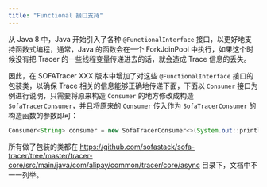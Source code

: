 ```yaml
---
title: "Functional 接口支持"
---
```

从 Java 8 中，Java 开始引入了各种 `@FunctionalInterface` 接口，以更好地支持函数式编程，通常，Java 的函数会在一个 ForkJoinPool 中执行，如果这个时候没有把 Tracer 的一些线程变量传递进去的话，就会造成 Trace 信息的丢失。

因此，在 SOFATracer XXX 版本中增加了对这些 `@FunctionalInterface` 接口的包装类，以确保 Trace 相关的信息能够正确地传递下面，下面以 `Consumer` 接口为例进行说明，只需要将原来构造 `Consumer` 的地方修改成构造 `SofaTracerConsumer`，并且将原来的 `Consumer` 传入作为 `SofaTracerConsumer` 的构造函数的参数即可：

```java
Consumer<String> consumer = new SofaTracerConsumer<>(System.out::println);
```

所有做了包装的类都在 <https://github.com/sofastack/sofa-tracer/tree/master/tracer-core/src/main/java/com/alipay/common/tracer/core/async> 目录下，文档中不一一列举。